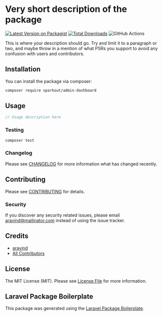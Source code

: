 # Very short description of the package

[![Latest Version on Packagist](https://img.shields.io/packagist/v/sparkout/admin-dashboard.svg?style=flat-square)](https://packagist.org/packages/sparkout/admin-dashboard)
[![Total Downloads](https://img.shields.io/packagist/dt/sparkout/admin-dashboard.svg?style=flat-square)](https://packagist.org/packages/sparkout/admin-dashboard)
![GitHub Actions](https://github.com/sparkout/admin-dashboard/actions/workflows/main.yml/badge.svg)

This is where your description should go. Try and limit it to a paragraph or two, and maybe throw in a mention of what PSRs you support to avoid any confusion with users and contributors.

## Installation

You can install the package via composer:

```bash
composer require sparkout/admin-dashboard
```

## Usage

```php
// Usage description here
```

### Testing

```bash
composer test
```

### Changelog

Please see [CHANGELOG](CHANGELOG.md) for more information what has changed recently.

## Contributing

Please see [CONTRIBUTING](CONTRIBUTING.md) for details.

### Security

If you discover any security related issues, please email aravind@mailinator.com instead of using the issue tracker.

## Credits

-   [aravind](https://github.com/sparkout)
-   [All Contributors](../../contributors)

## License

The MIT License (MIT). Please see [License File](LICENSE.md) for more information.

## Laravel Package Boilerplate

This package was generated using the [Laravel Package Boilerplate](https://laravelpackageboilerplate.com).
